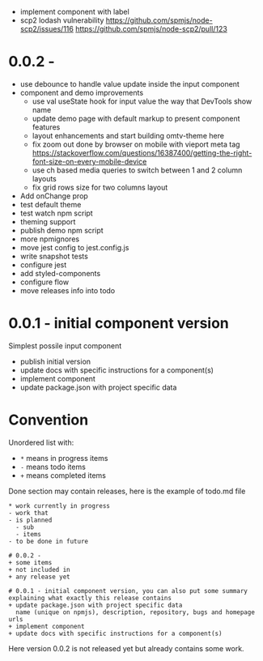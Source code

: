 - implement component with label
- scp2 lodash vulnerability
  https://github.com/spmjs/node-scp2/issues/116
  https://github.com/spmjs/node-scp2/pull/123

# 0.0.2 -
+ use debounce to handle value update inside the input component
+ component and demo improvements
  + use val useState hook for input value the way that DevTools show name
  + update demo page with default markup to present component features
  + layout enhancements and start building omtv-theme here
  + fix zoom out done by browser on mobile with vieport meta tag
    https://stackoverflow.com/questions/16387400/getting-the-right-font-size-on-every-mobile-device
  + use ch based media queries to switch between 1 and 2 column layouts
  + fix grid rows size for two columns layout
+ Add onChange prop
+ test default theme
+ test watch npm script
+ theming support
+ publish demo npm script
+ more npmignores
+ move jest config to jest.config.js
+ write snapshot tests
+ configure jest
+ add styled-components
+ configure flow
+ move releases info into todo

# 0.0.1 - initial component version
Simplest possile input component
+ publish initial version
+ update docs with specific instructions for a component(s)
+ implement component
+ update package.json with project specific data


# Convention
Unordered list with:
- `*` means in progress items
- `-` means todo items
- `+` means completed items

Done section may contain releases, here is the example of todo.md file
```
* work currently in progress
- work that
- is planned
  - sub
  - items
- to be done in future

# 0.0.2 -
+ some items
+ not included in
+ any release yet

# 0.0.1 - initial component version, you can also put some summary
explaining what exactly this release contains
+ update package.json with project specific data
  name (unique on npmjs), description, repository, bugs and homepage urls
+ implement component
+ update docs with specific instructions for a component(s)
```
Here version 0.0.2 is not released yet but already contains some work.
